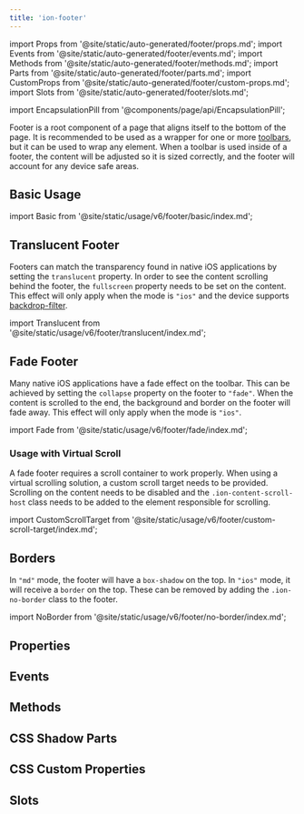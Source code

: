 ```yaml
---
title: 'ion-footer'
---
```


import Props from '@site/static/auto-generated/footer/props.md';
import Events from '@site/static/auto-generated/footer/events.md';
import Methods from '@site/static/auto-generated/footer/methods.md';
import Parts from '@site/static/auto-generated/footer/parts.md';
import CustomProps from '@site/static/auto-generated/footer/custom-props.md';
import Slots from '@site/static/auto-generated/footer/slots.md';

<head>
  <title>Page Footer | Ionic App Footer: Wrapper Root Page Component</title>
  <meta
    name="description"
    content="A footer is a root component that sits at the bottom of a page. Ionic footers can be a wrapper for ion-toolbar to make sure the content area is sized correctly."
  />
</head>

import EncapsulationPill from '@components/page/api/EncapsulationPill';

Footer is a root component of a page that aligns itself to the bottom of the page. It is recommended to be used as a wrapper for one or more [toolbars](./toolbar), but it can be used to wrap any element. When a toolbar is used inside of a footer, the content will be adjusted so it is sized correctly, and the footer will account for any device safe areas.

## Basic Usage

import Basic from '@site/static/usage/v6/footer/basic/index.md';

<Basic />

## Translucent Footer

Footers can match the transparency found in native iOS applications by setting the `translucent` property. In order to see the content scrolling behind the footer, the `fullscreen` property needs to be set on the content. This effect will only apply when the mode is `"ios"` and the device supports [backdrop-filter](https://developer.mozilla.org/en-US/docs/Web/CSS/backdrop-filter#browser_compatibility).

import Translucent from '@site/static/usage/v6/footer/translucent/index.md';

<Translucent />

## Fade Footer

Many native iOS applications have a fade effect on the toolbar. This can be achieved by setting the `collapse` property on the footer to `"fade"`. When the content is scrolled to the end, the background and border on the footer will fade away. This effect will only apply when the mode is `"ios"`.

import Fade from '@site/static/usage/v6/footer/fade/index.md';

<Fade />

### Usage with Virtual Scroll

A fade footer requires a scroll container to work properly. When using a virtual scrolling solution, a custom scroll target needs to be provided. Scrolling on the content needs to be disabled and the `.ion-content-scroll-host` class needs to be added to the element responsible for scrolling.

import CustomScrollTarget from '@site/static/usage/v6/footer/custom-scroll-target/index.md';

<CustomScrollTarget />

## Borders

In `"md"` mode, the footer will have a `box-shadow` on the top. In `"ios"` mode, it will receive a `border` on the top. These can be removed by adding the `.ion-no-border` class to the footer.

import NoBorder from '@site/static/usage/v6/footer/no-border/index.md';

<NoBorder />

## Properties

<Props />

## Events

<Events />

## Methods

<Methods />

## CSS Shadow Parts

<Parts />

## CSS Custom Properties

<CustomProps />

## Slots

<Slots />
